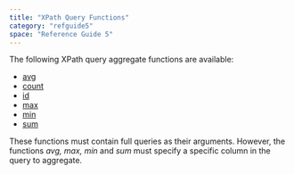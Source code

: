 ```yaml
---
title: "XPath Query Functions"
category: "refguide5"
space: "Reference Guide 5"
---
```



The following XPath query aggregate functions are available:

*   [avg](XPath+avg)
*   [count](XPath+count)
*   [id](XPath+id)
*   [max](XPath+max)
*   [min](XPath+min)
*   [sum](XPath+sum)

These functions must contain full queries as their arguments. However, the functions _avg, max, min_ and _sum_ must specify a specific column in the query to aggregate.